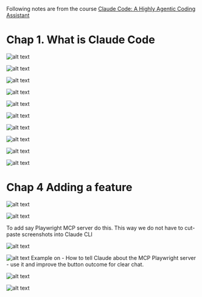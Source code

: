 Following notes are from the course [Claude Code: A Highly Agentic Coding Assistant](https://learn.deeplearning.ai/courses/claude-code-a-highly-agentic-coding-assistant/lesson/rrigm/what-is-claude-code?)

# Chap 1. What is Claude Code

![alt text](image.png)

![alt text](image-1.png)

![alt text](image-2.png)

![alt text](image-3.png)

![alt text](image-4.png)

![alt text](image-5.png)

![alt text](image-6.png)

![alt text](image-7.png)

![alt text](image-8.png)

![alt text](image-10.png)

# Chap 4 Adding a feature
![alt text](image-11.png)

![alt text](image-12.png)

To add say Playwright MCP server do this. This way we do not have to cut-paste screenshots into Claude CLI

![alt text](image-13.png)

![alt text](image-15.png)
Example on - How to tell Claude about the MCP Playwright server - use it and improve the button outcome for clear chat.

![alt text](image-14.png)

![alt text](image-16.png)